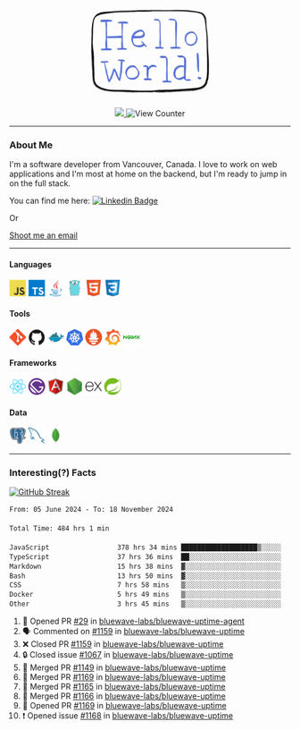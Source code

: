 <div align="center">
    <img src="./img/hello_world.webp" height="200px" width="">
    <div>
        <a href="https://www.linkedin.com/in/ajhollid">
            <img src="https://img.shields.io/badge/LinkedIn-blue"/>
        </a>
        <img src="https://komarev.com/ghpvc/?username=ajhollid&color=yellow" alt="View Counter">
    </div>
</div>

---

### About Me

I'm a software developer from Vancouver, Canada. I love to work on web applications and I'm most at home on the backend, but I'm ready to jump in on the full stack.

You can find me here: [![Linkedin Badge](https://img.shields.io/badge/-ajhollid-blue?style=flat&logo=Linkedin&logoColor=white)](https://www.linkedin.com/in/ajhollid)

Or

[Shoot me an email](mailto:ajhollid@gmail.com)

---

#### Languages

<div>
    <img src="./img/devicons/javascript-original.svg" width=30 height=30 alt="JavaScript">
    <img src="/img/devicons/typescript-original.svg" width=30 height=30 alt="TypeScript">
    <img src="./img/devicons/java-original.svg" width=30 height=30 alt="Java">
    <img src="./img/devicons/go-original.svg" width=30 height=30 alt="Golang">
    <img src="./img/devicons/html5-original.svg" width=30 height=30 alt="HTML 5">
    <img src="./img/devicons/css3-original.svg" width=30 height=30 alt="CSS 3">
</div>

#### Tools

<div>
    <img src="./img/devicons/git-original.svg" width=30 height=30 alt="Git">
    <img src="./img/devicons/github-original.svg" width=30 height=30 alt="Github">
    <img src="./img/devicons/docker-original.svg" width=30 
    height=30 alt="Docker">
    <img src="./img/devicons/kubernetes-original.svg" width=30 height=30 alt="K8">
    <img src="./img/devicons/prometheus-original.svg" width=30 height=30 alt="Prometheus">
    <img src="./img/devicons/grafana-original.svg" width=30 height=30 alt="Grafana">
    <img src="./img/devicons/nginx-original.svg" width=30 height=30 alt="Nginx">
</div>

#### Frameworks

<div>
    <img src="./img/devicons/react-original.svg" width=30 height=30 alt="React">
    <img src="./img/devicons/gatsby-original.svg" width=30 height=30 alt="Gatsby">
    <img src="./img/devicons/angularjs-original.svg" width=30 height=30 alt="AngularJS">
    <img src="./img/devicons/nodejs-original.svg" width=30 height=30 alt="NodeJS">
    <img src="./img/devicons/express-original.svg" width=30 height=30 alt="Express">
    <img src="./img/devicons/spring-original.svg" width=30 height=30 alt="Spring">
</div>

#### Data

<div>
    <img src="./img/devicons/postgresql-original.svg" width=30 height=30 alt="Postgresql">
    <img src="./img/devicons/mysql-original.svg" width=30 height=30 alt="Mysql">
    <img src="./img/devicons/mongodb-original.svg" width=30 height=30 alt="MongoDB">
</div>

---

### Interesting(?) Facts

[![GitHub Streak](http://github-readme-streak-stats.herokuapp.com?user=ajhollid)](https://git.io/streak-stats)

 <!--START_SECTION:waka-->

```txt
From: 05 June 2024 - To: 18 November 2024

Total Time: 484 hrs 1 min

JavaScript                 378 hrs 34 mins ███████████████████▒░░░░░   77.61 %
TypeScript                 37 hrs 36 mins  ██░░░░░░░░░░░░░░░░░░░░░░░   07.71 %
Markdown                   15 hrs 38 mins  ▓░░░░░░░░░░░░░░░░░░░░░░░░   03.21 %
Bash                       13 hrs 50 mins  ▓░░░░░░░░░░░░░░░░░░░░░░░░   02.84 %
CSS                        7 hrs 58 mins   ▒░░░░░░░░░░░░░░░░░░░░░░░░   01.63 %
Docker                     5 hrs 49 mins   ▒░░░░░░░░░░░░░░░░░░░░░░░░   01.20 %
Other                      3 hrs 45 mins   ▒░░░░░░░░░░░░░░░░░░░░░░░░   00.77 %
```

<!--END_SECTION:waka-->


<!--START_SECTION:activity-->
1. 💪 Opened PR [#29](https://github.com/bluewave-labs/bluewave-uptime-agent/pull/29) in [bluewave-labs/bluewave-uptime-agent](https://github.com/bluewave-labs/bluewave-uptime-agent)
2. 🗣 Commented on [#1159](https://github.com/bluewave-labs/bluewave-uptime/pull/1159#issuecomment-2487550836) in [bluewave-labs/bluewave-uptime](https://github.com/bluewave-labs/bluewave-uptime)
3. ❌ Closed PR [#1159](https://github.com/bluewave-labs/bluewave-uptime/pull/1159) in [bluewave-labs/bluewave-uptime](https://github.com/bluewave-labs/bluewave-uptime)
4. 🔒 Closed issue [#1067](https://github.com/bluewave-labs/bluewave-uptime/issues/1067) in [bluewave-labs/bluewave-uptime](https://github.com/bluewave-labs/bluewave-uptime)
5. 🎉 Merged PR [#1149](https://github.com/bluewave-labs/bluewave-uptime/pull/1149) in [bluewave-labs/bluewave-uptime](https://github.com/bluewave-labs/bluewave-uptime)
6. 🎉 Merged PR [#1169](https://github.com/bluewave-labs/bluewave-uptime/pull/1169) in [bluewave-labs/bluewave-uptime](https://github.com/bluewave-labs/bluewave-uptime)
7. 🎉 Merged PR [#1165](https://github.com/bluewave-labs/bluewave-uptime/pull/1165) in [bluewave-labs/bluewave-uptime](https://github.com/bluewave-labs/bluewave-uptime)
8. 🎉 Merged PR [#1166](https://github.com/bluewave-labs/bluewave-uptime/pull/1166) in [bluewave-labs/bluewave-uptime](https://github.com/bluewave-labs/bluewave-uptime)
9. 💪 Opened PR [#1169](https://github.com/bluewave-labs/bluewave-uptime/pull/1169) in [bluewave-labs/bluewave-uptime](https://github.com/bluewave-labs/bluewave-uptime)
10. ❗ Opened issue [#1168](https://github.com/bluewave-labs/bluewave-uptime/issues/1168) in [bluewave-labs/bluewave-uptime](https://github.com/bluewave-labs/bluewave-uptime)
<!--END_SECTION:activity-->
